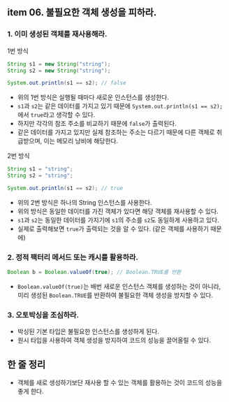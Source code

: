## item 06. 불필요한 객체 생성을 피하라.

### 1. 이미 생성된 객체를 재사용해라.
1번 방식
```java
String s1 = new String("string");
String s2 = new String("string");

System.out.println(s1 == s2); // false
```
* 위의 1번 방식은 실행될 때마다 새로운 인스턴스를 생성한다.
* `s1`과 `s2`는 같은 데이터를 가지고 있기 때문에 `System.out.println(s1 == s2);`에서 `true`라고 생각할 수 있다.
* 하지만 각각의 참조 주소를 비교하기 때문에 `false`가 출력된다.
* 같은 데이터를 가지고 있지만 실제 참조하는 주소는 다르기 때문에 다른 객체로 취급받으며, 이는 메모리 낭비에 해당한다.

2번 방식
```java
String s1 = "string";
String s2 = "string";

System.out.println(s1 == s2); // true
```
* 위의 2번 방식은 하나의 String 인스턴스를 사용한다.
* 위의 방식은 동일한 데이터를 가진 객체가 있다면 해당 객체를 재사용할 수 있다.
* `s1`과 `s2`는 동일한 데이터를 가지기에 `s1`의 주소를 `s2`도 동일하게 사용하고 있다.
* 실제로 출력해보면 `true`가 출력되는 것을 알 수 있다. (같은 객체를 사용하기 때문에)

### 2. 정적 팩터리 메서드 또는 캐시를 활용하라.
```java
Boolean b = Boolean.valueOf(true); // Boolean.TRUE를 반환
```
* `Boolean.valueOf(true)`는 배번 새로운 인스턴스 객체를 생성하는 것이 아니라, 미리 생성된 `Boolean.TRUE`를 반환하여 불필요한 객체 생성을 방지할 수 있다.


### 3. 오토박싱을 조심하라.
* 박싱된 기본 타입은 불필요한 인스턴스를 생성하게 된다.
* 원시 타입을 사용하여 객체 생성을 방지하여 코드의 성능을 끌어올릴 수 있다.


## 한 줄 정리
* 객체를 새로 생성하기보단 재사용 할 수 있는 객체를 활용하는 것이 코드의 성능을 좋게 한다.